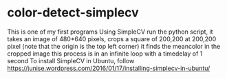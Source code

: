 # color-detect-simplecv
This is one of my first programs Using SimpleCV
run the python script, it takes an image of 480*640 pixels, crops a square of 200,200 at 200,200 pixel
(note that the origin is the top left corner)
it finds the meancolor in the cropped image
this process is in an infinite loop with a timedelay of 1 second
To install SimpleCV in Ubuntu, follow
      https://junise.wordpress.com/2016/01/17/installing-simplecv-in-ubuntu/
